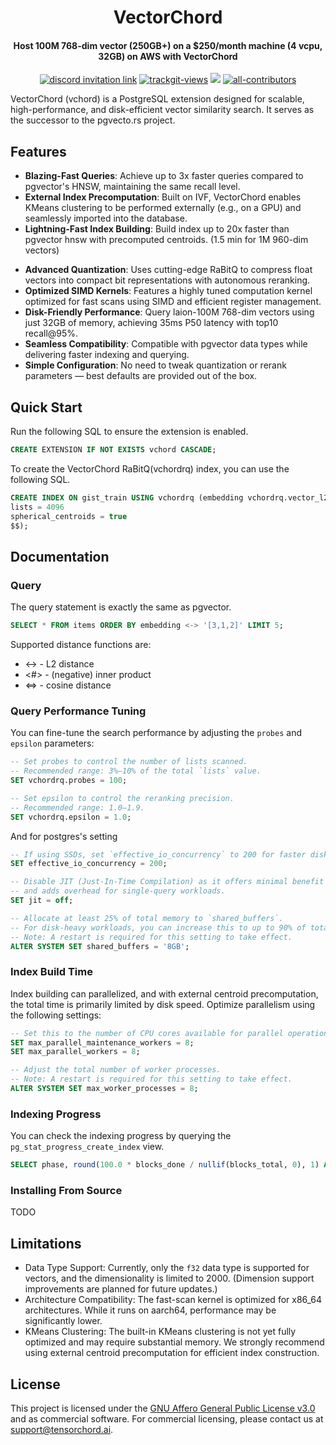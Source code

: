 <div align="center">
<h1 align=center>VectorChord</h1>
<h4 align=center>Host 100M 768-dim vector (250GB+) on a $250/month machine (4 vcpu, 32GB) on AWS with VectorChord</h4>
</div>

<p align=center>
<a href="https://discord.gg/KqswhpVgdU"><img alt="discord invitation link" src="https://dcbadge.vercel.app/api/server/KqswhpVgdU?style=flat"></a>
<a href="https://twitter.com/TensorChord"><img src="https://img.shields.io/twitter/follow/tensorchord?style=social" alt="trackgit-views" /></a>
<a href="https://hub.docker.com/r/tensorchord/vcvec"><img src="https://img.shields.io/docker/pulls/tensorchord/vcvec" /></a>
<a href="https://github.com/tensorchord/vcvec#contributors-"><img alt="all-contributors" src="https://img.shields.io/github/all-contributors/tensorchord/vcvec/main"></a>
</p>

VectorChord (vchord) is a PostgreSQL extension designed for scalable, high-performance, and disk-efficient vector similarity search. It serves as the successor to the pgvecto.rs project.

## Features
- **Blazing-Fast Queries**: Achieve up to 3x faster queries compared to pgvector's HNSW, maintaining the same recall level.
- **External Index Precomputation**: Built on IVF, VectorChord enables KMeans clustering to be performed externally (e.g., on a GPU) and seamlessly imported into the database.
- **Lightning-Fast Index Building**: Build index up to 20x faster than pgvector hnsw with precomputed centroids. (1.5 min for 1M 960-dim vectors)
<!-- - **High-throughput Update**: TODO -->
- **Advanced Quantization**: Uses cutting-edge RaBitQ to compress float vectors into compact bit representations with autonomous reranking.
- **Optimized SIMD Kernels**: Features a highly tuned computation kernel optimized for fast scans using SIMD and efficient register management.
- **Disk-Friendly Performance**: Query laion-100M 768-dim vectors using just 32GB of memory, achieving 35ms P50 latency with top10 recall@95%.
- **Seamless Compatibility**: Compatible with pgvector data types while delivering faster indexing and querying.
- **Simple Configuration**: No need to tweak quantization or rerank parameters — best defaults are provided out of the box.

## Quick Start
<!-- For new users, we recommend using the Docker image to get started quickly.
```bash
docker run \
  --name vectorchord-demo \
  -e POSTGRES_PASSWORD=mysecretpassword \
  -p 5432:5432 \
  -d tensorchord/vectorchord:pg17-v0.1.0
```
Then you can connect to the database using the `psql` command line tool. The default username is `postgres`, and the default password is `mysecretpassword`.
```bash
psql -h localhost -p 5432 -U postgres
``` -->
Run the following SQL to ensure the extension is enabled.

```SQL
CREATE EXTENSION IF NOT EXISTS vchord CASCADE;
```

To create the VectorChord RaBitQ(vchordrq) index, you can use the following SQL.

```SQL
CREATE INDEX ON gist_train USING vchordrq (embedding vchordrq.vector_l2_ops) WITH (options = $$
lists = 4096
spherical_centroids = true
$$);
```

## Documentation

### Query

The query statement is exactly the same as pgvector.
```SQL
SELECT * FROM items ORDER BY embedding <-> '[3,1,2]' LIMIT 5;
```
Supported distance functions are:
- <-> - L2 distance
- <#> - (negative) inner product
- <=> - cosine distance

<!-- TODO: Sphere search -->

### Query Performance Tuning
You can fine-tune the search performance by adjusting the `probes` and `epsilon` parameters:

```sql
-- Set probes to control the number of lists scanned. 
-- Recommended range: 3%–10% of the total `lists` value.
SET vchordrq.probes = 100;

-- Set epsilon to control the reranking precision. 
-- Recommended range: 1.0–1.9.
SET vchordrq.epsilon = 1.0;
```

And for postgres's setting
```SQL
-- If using SSDs, set `effective_io_concurrency` to 200 for faster disk I/O.
SET effective_io_concurrency = 200;

-- Disable JIT (Just-In-Time Compilation) as it offers minimal benefit (1–2%) 
-- and adds overhead for single-query workloads.
SET jit = off;

-- Allocate at least 25% of total memory to `shared_buffers`. 
-- For disk-heavy workloads, you can increase this to up to 90% of total memory.
-- Note: A restart is required for this setting to take effect.
ALTER SYSTEM SET shared_buffers = '8GB';
```

<!-- ### Indexing
TODO prewarm -->


### Index Build Time
Index building can parallelized, and with external centroid precomputation, the total time is primarily limited by disk speed. Optimize parallelism using the following settings:

```SQL
-- Set this to the number of CPU cores available for parallel operations.
SET max_parallel_maintenance_workers = 8;
SET max_parallel_workers = 8;

-- Adjust the total number of worker processes. 
-- Note: A restart is required for this setting to take effect.
ALTER SYSTEM SET max_worker_processes = 8;
```

### Indexing Progress
You can check the indexing progress by querying the `pg_stat_progress_create_index` view.
```SQL
SELECT phase, round(100.0 * blocks_done / nullif(blocks_total, 0), 1) AS "%" FROM pg_stat_progress_create_index;
```

### Installing From Source
TODO

## Limitations
- Data Type Support: Currently, only the `f32` data type is supported for vectors, and the dimensionality is limited to 2000. (Dimension support improvements are planned for future updates.)
- Architecture Compatibility: The fast-scan kernel is optimized for x86_64 architectures. While it runs on aarch64, performance may be significantly lower.
- KMeans Clustering: The built-in KMeans clustering is not yet fully optimized and may require substantial memory. We strongly recommend using external centroid precomputation for efficient index construction.


## License
This project is licensed under the [GNU Affero General Public License v3.0](./LICENSE) and as commercial software. For commercial licensing, please contact us at support@tensorchord.ai.

